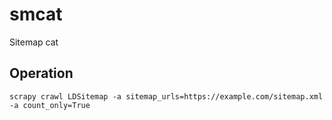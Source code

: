 # smcat
Sitemap cat


## Operation

```
scrapy crawl LDSitemap -a sitemap_urls=https://example.com/sitemap.xml -a count_only=True
```


